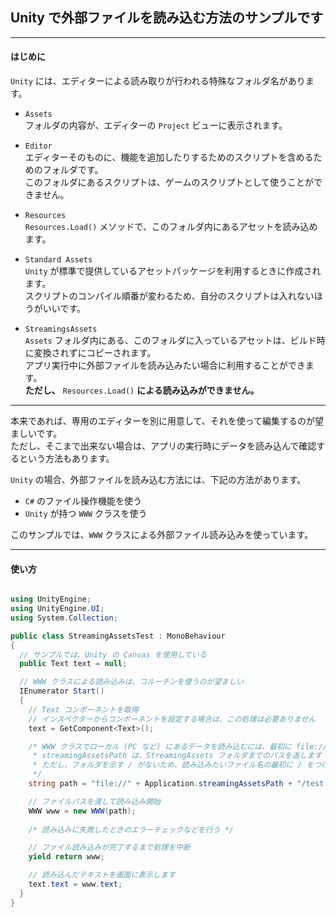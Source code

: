 
## Unity で外部ファイルを読み込む方法のサンプルです

---

#### はじめに

`Unity` には、エディターによる読み取りが行われる特殊なフォルダ名があります。

* `Assets`  
フォルダの内容が、エディターの `Project` ビューに表示されます。

* `Editor`  
エディターそのものに、機能を追加したりするためのスクリプトを含めるためのフォルダです。  
このフォルダにあるスクリプトは、ゲームのスクリプトとして使うことができません。

* `Resources`  
`Resources.Load()` メソッドで、このフォルダ内にあるアセットを読み込めます。

* `Standard Assets`  
`Unity` が標準で提供しているアセットパッケージを利用するときに作成されます。  
スクリプトのコンパイル順番が変わるため、自分のスクリプトは入れないほうがいいです。

* `StreamingsAssets`  
`Assets` フォルダ内にある、このフォルダに入っているアセットは、ビルド時に変換されずにコピーされます。  
アプリ実行中に外部ファイルを読み込みたい場合に利用することができます。  
**ただし、** `Resources.Load()` **による読み込みができません。**

---

本来であれば、専用のエディターを別に用意して、それを使って編集するのが望ましいです。  
ただし、そこまで出来ない場合は、アプリの実行時にデータを読み込んで確認するという方法もあります。

`Unity` の場合、外部ファイルを読み込む方法には、下記の方法があります。

* `C#` のファイル操作機能を使う
* `Unity` が持つ `WWW` クラスを使う

このサンプルでは、`WWW` クラスによる外部ファイル読み込みを使っています。

---

#### 使い方

~~~C#

using UnityEngine;
using UnityEngine.UI;
using System.Collection;

public class StreamingAssetsTest : MonoBehaviour
{
  // サンプルでは、Unity の Canvas を使用している
  public Text text = null;

  // WWW クラスによる読み込みは、コルーチンを使うのが望ましい
  IEnumerator Start()
  {
    // Text コンポーネントを取得
    // インスペクターからコンポーネントを設定する場合は、この処理は必要ありません
    text = GetComponent<Text>();

    /* WWW クラスでローカル (PC など) にあるデータを読み込むには、最初に file:// をつけます
     * streamingAssetsPath は、StreamingAssets フォルダまでのパスを返します
     * ただし、フォルダを示す / がないため、読み込みたいファイル名の最初に / をつけます
     */
    string path = "file://" + Application.streamingAssetsPath + "/test.txt";

    // ファイルパスを渡して読み込み開始
    WWW www = new WWW(path);
  
    /* 読み込みに失敗したときのエラーチェックなどを行う */

    // ファイル読み込みが完了するまで処理を中断
    yield return www;

    // 読み込んだテキストを画面に表示します
    text.text = www.text;
  }
}

~~~
